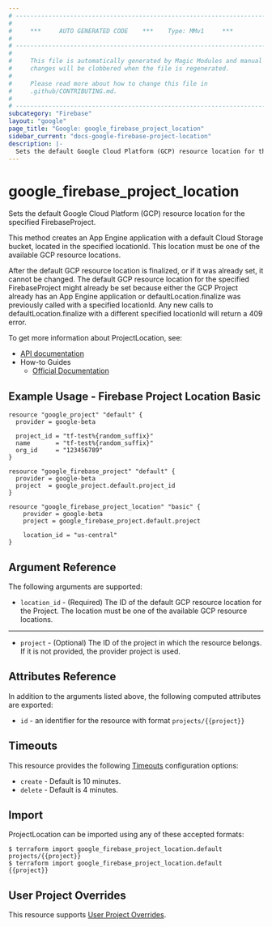 ```yaml
---
# ----------------------------------------------------------------------------
#
#     ***     AUTO GENERATED CODE    ***    Type: MMv1     ***
#
# ----------------------------------------------------------------------------
#
#     This file is automatically generated by Magic Modules and manual
#     changes will be clobbered when the file is regenerated.
#
#     Please read more about how to change this file in
#     .github/CONTRIBUTING.md.
#
# ----------------------------------------------------------------------------
subcategory: "Firebase"
layout: "google"
page_title: "Google: google_firebase_project_location"
sidebar_current: "docs-google-firebase-project-location"
description: |-
  Sets the default Google Cloud Platform (GCP) resource location for the specified FirebaseProject.
---
```


# google\_firebase\_project\_location

Sets the default Google Cloud Platform (GCP) resource location for the specified FirebaseProject.

This method creates an App Engine application with a default Cloud Storage bucket, located in the specified
locationId. This location must be one of the available GCP resource locations.

After the default GCP resource location is finalized, or if it was already set, it cannot be changed.
The default GCP resource location for the specified FirebaseProject might already be set because either the
GCP Project already has an App Engine application or defaultLocation.finalize was previously called with a
specified locationId. Any new calls to defaultLocation.finalize with a different specified locationId will
return a 409 error.

To get more information about ProjectLocation, see:

* [API documentation](https://firebase.google.com/docs/projects/api/reference/rest/v1beta1/projects.defaultLocation/finalize)
* How-to Guides
    * [Official Documentation](https://firebase.google.com/)

## Example Usage - Firebase Project Location Basic


```hcl
resource "google_project" "default" {
  provider = google-beta

  project_id = "tf-test%{random_suffix}"
  name       = "tf-test%{random_suffix}"
  org_id     = "123456789"
}

resource "google_firebase_project" "default" {
  provider = google-beta
  project  = google_project.default.project_id
}

resource "google_firebase_project_location" "basic" {
	provider = google-beta
	project = google_firebase_project.default.project

	location_id = "us-central"
}
```

## Argument Reference

The following arguments are supported:


* `location_id` -
  (Required)
  The ID of the default GCP resource location for the Project. The location must be one of the available GCP
  resource locations.


- - -


* `project` - (Optional) The ID of the project in which the resource belongs.
    If it is not provided, the provider project is used.


## Attributes Reference

In addition to the arguments listed above, the following computed attributes are exported:

* `id` - an identifier for the resource with format `projects/{{project}}`


## Timeouts

This resource provides the following
[Timeouts](/docs/configuration/resources.html#timeouts) configuration options:

- `create` - Default is 10 minutes.
- `delete` - Default is 4 minutes.

## Import


ProjectLocation can be imported using any of these accepted formats:

```
$ terraform import google_firebase_project_location.default projects/{{project}}
$ terraform import google_firebase_project_location.default {{project}}
```

## User Project Overrides

This resource supports [User Project Overrides](https://www.terraform.io/docs/providers/google/guides/provider_reference.html#user_project_override).
